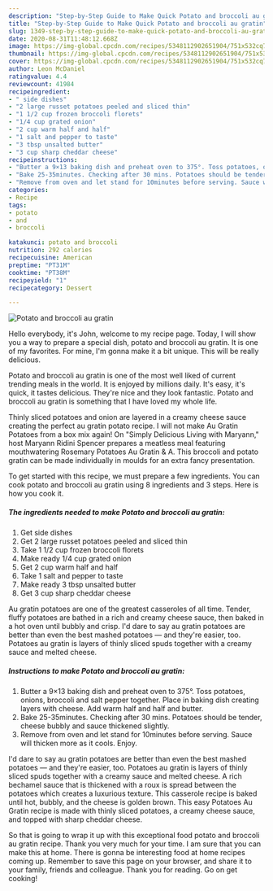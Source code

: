 ```yaml
---
description: "Step-by-Step Guide to Make Quick Potato and broccoli au gratin"
title: "Step-by-Step Guide to Make Quick Potato and broccoli au gratin"
slug: 1349-step-by-step-guide-to-make-quick-potato-and-broccoli-au-gratin
date: 2020-08-31T11:48:12.668Z
image: https://img-global.cpcdn.com/recipes/5348112902651904/751x532cq70/potato-and-broccoli-au-gratin-recipe-main-photo.jpg
thumbnail: https://img-global.cpcdn.com/recipes/5348112902651904/751x532cq70/potato-and-broccoli-au-gratin-recipe-main-photo.jpg
cover: https://img-global.cpcdn.com/recipes/5348112902651904/751x532cq70/potato-and-broccoli-au-gratin-recipe-main-photo.jpg
author: Leon McDaniel
ratingvalue: 4.4
reviewcount: 41984
recipeingredient:
- " side dishes"
- "2 large russet potatoes peeled and sliced thin"
- "1 1/2 cup frozen broccoli florets"
- "1/4 cup grated onion"
- "2 cup warm half and half"
- "1 salt and pepper to taste"
- "3 tbsp unsalted butter"
- "3 cup sharp cheddar cheese"
recipeinstructions:
- "Butter a 9×13 baking dish and preheat oven to 375°. Toss potatoes, onions, broccoli and salt pepper together. Place in baking dish creating layers with cheese. Add warm half and half and butter."
- "Bake 25-35minutes. Checking after 30 mins. Potatoes should be tender, cheese bubbly and sauce thickened slightly."
- "Remove from oven and let stand for 10minutes before serving. Sauce will thicken more as it cools. Enjoy."
categories:
- Recipe
tags:
- potato
- and
- broccoli

katakunci: potato and broccoli 
nutrition: 292 calories
recipecuisine: American
preptime: "PT31M"
cooktime: "PT38M"
recipeyield: "1"
recipecategory: Dessert

---
```



![Potato and broccoli au gratin](https://img-global.cpcdn.com/recipes/5348112902651904/751x532cq70/potato-and-broccoli-au-gratin-recipe-main-photo.jpg)

Hello everybody, it's John, welcome to my recipe page. Today, I will show you a way to prepare a special dish, potato and broccoli au gratin. It is one of my favorites. For mine, I'm gonna make it a bit unique. This will be really delicious.

Potato and broccoli au gratin is one of the most well liked of current trending meals in the world. It is enjoyed by millions daily. It's easy, it's quick, it tastes delicious. They're nice and they look fantastic. Potato and broccoli au gratin is something that I have loved my whole life.

Thinly sliced potatoes and onion are layered in a creamy cheese sauce creating the perfect au gratin potato recipe. I will not make Au Gratin Potatoes from a box mix again! On &#34;Simply Delicious Living with Maryann,&#34; host Maryann Ridini Spencer prepares a meatless meal featuring mouthwatering Rosemary Potatoes Au Gratin &amp; A. This broccoli and potato gratin can be made individually in moulds for an extra fancy presentation.


To get started with this recipe, we must prepare a few ingredients. You can cook potato and broccoli au gratin using 8 ingredients and 3 steps. Here is how you cook it.

<!--inarticleads1-->

##### The ingredients needed to make Potato and broccoli au gratin:

1. Get  side dishes
1. Get 2 large russet potatoes peeled and sliced thin
1. Take 1 1/2 cup frozen broccoli florets
1. Make ready 1/4 cup grated onion
1. Get 2 cup warm half and half
1. Take 1 salt and pepper to taste
1. Make ready 3 tbsp unsalted butter
1. Get 3 cup sharp cheddar cheese


Au gratin potatoes are one of the greatest casseroles of all time. Tender, fluffy potatoes are bathed in a rich and creamy cheese sauce, then baked in a hot oven until bubbly and crisp. I&#39;d dare to say au gratin potatoes are better than even the best mashed potatoes — and they&#39;re easier, too. Potatoes au gratin is layers of thinly sliced spuds together with a creamy sauce and melted cheese. 

<!--inarticleads2-->

##### Instructions to make Potato and broccoli au gratin:

1. Butter a 9×13 baking dish and preheat oven to 375°. Toss potatoes, onions, broccoli and salt pepper together. Place in baking dish creating layers with cheese. Add warm half and half and butter.
1. Bake 25-35minutes. Checking after 30 mins. Potatoes should be tender, cheese bubbly and sauce thickened slightly.
1. Remove from oven and let stand for 10minutes before serving. Sauce will thicken more as it cools. Enjoy.


I&#39;d dare to say au gratin potatoes are better than even the best mashed potatoes — and they&#39;re easier, too. Potatoes au gratin is layers of thinly sliced spuds together with a creamy sauce and melted cheese. A rich bechamel sauce that is thickened with a roux is spread between the potatoes which creates a luxurious texture. This casserole recipe is baked until hot, bubbly, and the cheese is golden brown. This easy Potatoes Au Gratin recipe is made with thinly sliced potatoes, a creamy cheese sauce, and topped with sharp cheddar cheese. 

So that is going to wrap it up with this exceptional food potato and broccoli au gratin recipe. Thank you very much for your time. I am sure that you can make this at home. There is gonna be interesting food at home recipes coming up. Remember to save this page on your browser, and share it to your family, friends and colleague. Thank you for reading. Go on get cooking!
